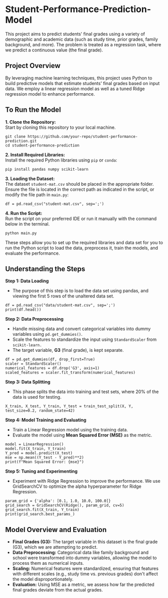 # Student-Performance-Prediction-Model #

This project aims to predict students' final grades using a variety of demographic and academic data (such as study time, prior grades, family background, and more). The problem is treated as a regression task, where we predict a continuous value (the final grade).

## Project Overview ##
By leveraging machine learning techniques, this project uses Python to build predictive models that estimate students' final grades based on input data. We employ a linear regression model as well as a tuned Ridge regression model to enhance performance.

## To Run the Model ##

**1. Clone the Repository:**<br/>
Start by cloning this repository to your local machine.<br/>
```
git clone https://github.com/your-repo/student-performance-prediction.git
cd student-performance-prediction
```

**2. Install Required Libraries:**<br/>
Install the required Python libraries using `pip` or `conda`:<br/>
```
pip install pandas numpy scikit-learn
```

**3. Loading the Dataset:**<br/>
The dataset `student-mat.csv` should be placed in the appropriate folder. Ensure the file is located in the correct path as indicated in the script, or modify the file path in `main.py`:<br/>
```
df = pd.read_csv("student-mat.csv", sep=';')
```

**4. Run the Script:**<br/>
Run the script on your preferred IDE or run it manually with the command below in the terminal.<br/>
```
python main.py
```

These steps allow you to set up the required libraries and data set for you to run the Python script to load the data, preprocess it, train the models, and evaluate the performance.

## Understanding the Steps ##

**Step 1: Data Loading**<br/>
* The purpose of this step is to load the data set using pandas, and viewing the first 5 rows of the unaltered data set.<br/>
```
df = pd.read_csv("data/student-mat.csv", sep=';')
print(df.head())
```

**Step 2: Data Preprocessing**<br/>
* Handle missing data and convert categorical variables into dummy variables using `pd.get_dummies()`.<br/>
* Scale the features to standardize the input using `StandardScaler` from `scikit-learn.`<br/>
* The target variable, **G3** (final grade), is kept separate.
```
df = pd.get_dummies(df, drop_first=True)
scaler = StandardScaler()
numerical_features = df.drop('G3', axis=1)
scaled_features = scaler.fit_transform(numerical_features)
```

**Step 3: Data Splitting**<br/>
* This phase splits the data into training and test sets, where 20% of the data is used for testing.
```
X_train, X_test, Y_train, Y_test = train_test_split(X, Y, test_size=0.2, random_state=42)
```

**Step 4: Model Training and Evaluating**<br/>
* Train a Linear Regression model using the training data.<br/>
* Evaluate the model using **Mean Squared Error (MSE)** as the metric.
```
model = LinearRegression()
model.fit(X_train, Y_train)
Y_pred = model.predict(X_test)
mse = np.mean((Y_test - Y_pred)**2)
print(f"Mean Squared Error: {mse}")
```

**Step 5: Tuning and Experimenting**<br/>
* Experiment with Ridge Regression to improve the performance. We use GridSearchCV to optimize the alpha hyperparameter for Ridge Regression.
```
param_grid = {'alpha': [0.1, 1.0, 10.0, 100.0]}
grid_search = GridSearchCV(Ridge(), param_grid, cv=5)
grid_search.fit(X_train, Y_train)
print(grid_search.best_params_)
```

## Model Overview and Evaluation ##

* **Final Grades (G3):** The target variable in this dataset is the final grade (G3), which we are attempting to predict. <br/>
* **Data Preprocessing:** Categorical data like family background and school were transformed into dummy variables, allowing the model to process them as numerical inputs. <br/>
* **Scaling:** Numerical features were standardized, ensuring that features with different scales (e.g., study time vs. previous grades) don't affect the model disproportionately. <br/>
* **Evaluation:** Using MSE as a metric, we assess how far the predicted final grades deviate from the actual grades. <br/>



